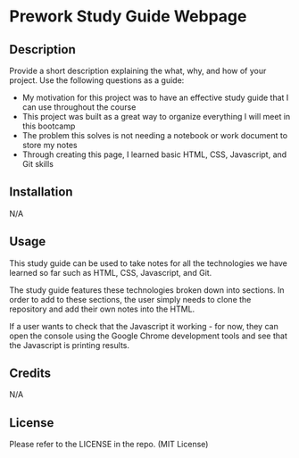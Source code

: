 # Prework Study Guide Webpage

## Description

Provide a short description explaining the what, why, and how of your project. Use the following questions as a guide:

- My motivation for this project was to have an effective study guide that I can use throughout the course
- This project was built as a great way to organize everything I will meet in this bootcamp
- The problem this solves is not needing a notebook or work document to store my notes
- Through creating this page, I learned basic HTML, CSS, Javascript, and Git skills


## Installation

N/A

## Usage

This study guide can be used to take notes for all the technologies we have learned so far such as HTML, CSS, Javascript, and Git. 

The study guide features these technologies broken down into sections. In order to add to these sections, the user simply needs to clone the repository and add their own notes into the HTML.

If a user wants to check that the Javascript it working - for now, they can open the console using the Google Chrome development tools and see that the Javascript is printing results.


## Credits

N/A

## License

Please refer to the LICENSE in the repo.
(MIT License)
